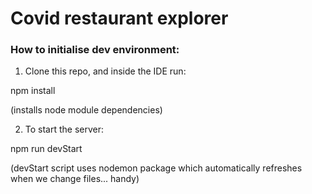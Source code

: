 # Covid restaurant explorer

### How to initialise dev environment:

1) Clone this repo, and inside the IDE run:

npm install 

(installs node module dependencies)

2) To start the server:

npm run devStart 

(devStart script uses nodemon package which automatically refreshes when we change files... handy)


